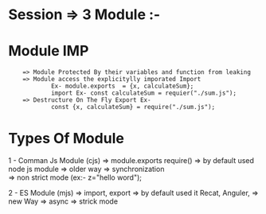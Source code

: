 # Session => 3 Module :- 

# Module IMP
        => Module Protected By their variables and function from leaking
        => Module access the explicitylly imporated Import 
                Ex- module.exports  = {x, calculateSum};
                import Ex- const calculateSum = requier("./sum.js");
        => Destructure On The Fly Export Ex- 
                const {x, calculateSum} = require("./sum.js");

# Types Of Module
1  - Comman Js Module (cjs)
        => module.exports require()
        => by default used node js module
        => older way
        => synchronization  
        => non strict mode  (ex:- z="hello word");

2   - ES Module (mjs)
        => import, export
        => by default used it Recat, Anguler, 
        => new Way
        => async
        => strick mode